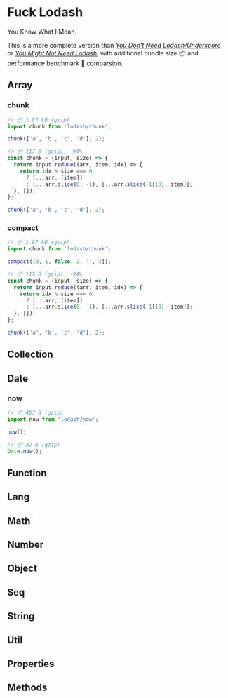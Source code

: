 # Fuck Lodash

You Know What I Mean.

This is a more complete version than [_You Don't Need Lodash/Underscore_](https://github.com/you-dont-need/You-Dont-Need-Lodash-Underscore) or [_You Might Not Need Lodash_](https://youmightnotneed.com/lodash/), with additional bundle size 📦 and performance benchmark 🚀 comparsion.

## Array

### chunk

```js
// 📦 1.87 kB (gzip)
import chunk from 'lodash/chunk';

chunk(['a', 'b', 'c', 'd'], 2);
```

```js
// 📦 117 B (gzip), -94%
const chunk = (input, size) => {
  return input.reduce((arr, item, idx) => {
    return idx % size === 0
      ? [...arr, [item]]
      : [...arr.slice(0, -1), [...arr.slice(-1)[0], item]];
  }, []);
};

chunk(['a', 'b', 'c', 'd'], 2);
```

### compact

```js
// 📦 1.87 kB (gzip)
import chunk from 'lodash/chunk';

compact([0, 1, false, 2, '', 3]);
```

```js
// 📦 117 B (gzip), -94%
const chunk = (input, size) => {
  return input.reduce((arr, item, idx) => {
    return idx % size === 0
      ? [...arr, [item]]
      : [...arr.slice(0, -1), [...arr.slice(-1)[0], item]];
  }, []);
};

chunk(['a', 'b', 'c', 'd'], 2);
```

## Collection

## Date

### now

```js
// 📦 483 B (gzip)
import now from 'lodash/now';

now();
```

```js
// 📦 32 B (gzip)
Date.now();
```

## Function

## Lang

## Math

## Number

## Object

## Seq

## String

## Util

## Properties

## Methods
